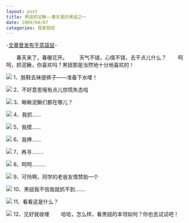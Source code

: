 ```yaml
---
layout: post
title: 黑妞抓泥鳅——春天里的黑妞之一
date: 2009/04/07
categories: 我爱我妞
---
```


-[文章曾发布于蓝袋鼠](http://landaishu.hi2net.com/home/blog_read.asp?id=4175&blogid=65545)-



　　春天来了，春暖花开。
　　天气不错，心情不错，去干点儿什么？
　　呵呵，抓泥鳅，你喜欢吗？黑妞那是当然地十分地喜欢的！

![](/heiniuniu_uploads/upload20083/200946224813632.jpg)
1、脱鞋去袜提裤子——准备下水喽！

![](/heiniuniu_uploads/upload20083/200946225539987.jpg)
2、不好意思哦有点儿惊慌失态哈

![](/heiniuniu_uploads/upload20083/2009462316913.jpg)
3、瞅瞅泥鳅们都在哪儿？

![](/heiniuniu_uploads/upload20083/20094623739512.jpg)
4、我抓……

![](/heiniuniu_uploads/upload20083/20094623111213.jpg)
5、我摸......

![](/heiniuniu_uploads/upload20083/200946231524939.jpg)
6、我捧......

![](/heiniuniu_uploads/upload20083/200946231852655.jpg)
7、再寻........

![](/heiniuniu_uploads/upload20083/200946232327281.jpg)
8、呵呵.........

![](/heiniuniu_uploads/upload20083/200946232725156.jpg)
9、可怜啊，同学的老爸友情赞助一个

![](/heiniuniu_uploads/upload20083/20094623320947.jpg)
10、黑妞我不信我就抓不到.......

![](/heiniuniu_uploads/upload20083/200946233416142.jpg)
11、看看这是什么？

![](/heiniuniu_uploads/upload20083/200946233853594.jpg)
12、见好就收喽
　　哈哈，怎么样，看黑妞的本领如何？你也去试试吧！